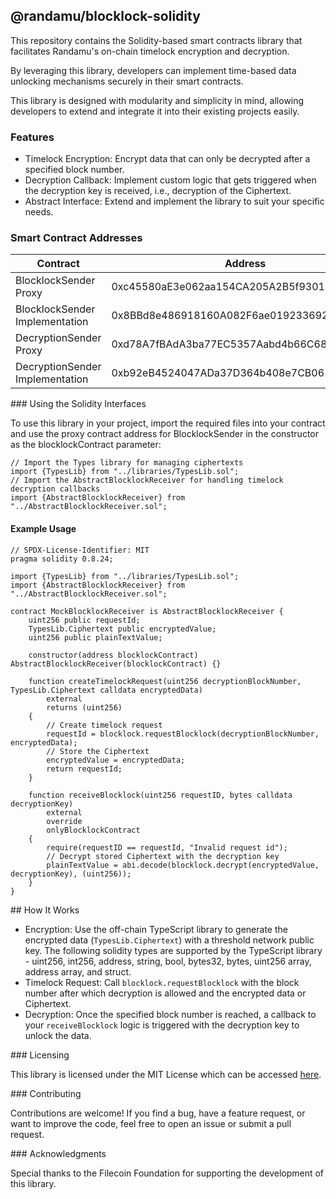 ## @randamu/blocklock-solidity

This repository contains the Solidity-based smart contracts library that facilitates Randamu's on-chain timelock encryption and decryption.

By leveraging this library, developers can implement time-based data unlocking mechanisms securely in their smart contracts.

This library is designed with modularity and simplicity in mind, allowing developers to extend and integrate it into their existing projects easily.

### Features
* Timelock Encryption: Encrypt data that can only be decrypted after a specified block number.
* Decryption Callback: Implement custom logic that gets triggered when the decryption key is received, i.e., decryption of the Ciphertext.
* Abstract Interface: Extend and implement the library to suit your specific needs.



### Smart Contract Addresses

| Contract        | Address | Network          |
|-----------------|---------|------------------|
| BlocklockSender Proxy | 0xc45580aE3e062aa154CA205A2B5f930194084C6A   | Filecoin Testnet |
| BlocklockSender Implementation | 0x8BBd8e486918160A082F6ae019233692553F645b   | Filecoin Testnet |
| DecryptionSender Proxy | 0xd78A7fBAdA3ba77EC5357Aabd4b66C6822cD3c6f   | Filecoin Testnet |
| DecryptionSender Implementation | 0xb92eB4524047ADa37D364b408e7CB061ceece409   | Filecoin Testnet |


### Using the Solidity Interfaces

To use this library in your project, import the required files into your contract and use the proxy contract address for BlocklockSender in the constructor as the blocklockContract parameter:

```solidity
// Import the Types library for managing ciphertexts
import {TypesLib} from "../libraries/TypesLib.sol";
// Import the AbstractBlocklockReceiver for handling timelock decryption callbacks
import {AbstractBlocklockReceiver} from "../AbstractBlocklockReceiver.sol";
```

#### Example Usage

```solidity
// SPDX-License-Identifier: MIT
pragma solidity 0.8.24;

import {TypesLib} from "../libraries/TypesLib.sol";
import {AbstractBlocklockReceiver} from "../AbstractBlocklockReceiver.sol";

contract MockBlocklockReceiver is AbstractBlocklockReceiver {
    uint256 public requestId;
    TypesLib.Ciphertext public encryptedValue;
    uint256 public plainTextValue;

    constructor(address blocklockContract) AbstractBlocklockReceiver(blocklockContract) {}

    function createTimelockRequest(uint256 decryptionBlockNumber, TypesLib.Ciphertext calldata encryptedData)
        external
        returns (uint256)
    {
        // Create timelock request
        requestId = blocklock.requestBlocklock(decryptionBlockNumber, encryptedData);
        // Store the Ciphertext
        encryptedValue = encryptedData;
        return requestId;
    }

    function receiveBlocklock(uint256 requestID, bytes calldata decryptionKey)
        external
        override
        onlyBlocklockContract
    {
        require(requestID == requestId, "Invalid request id");
        // Decrypt stored Ciphertext with the decryption key
        plainTextValue = abi.decode(blocklock.decrypt(encryptedValue, decryptionKey), (uint256));
    }
}
```

## How It Works

* Encryption: Use the off-chain TypeScript library to generate the encrypted data (`TypesLib.Ciphertext`) with a threshold network public key. The following solidity types are supported by the TypeScript library - uint256, int256, address, string, bool, bytes32, bytes, uint256 array, address array, and struct.
* Timelock Request: Call `blocklock.requestBlocklock` with the block number after which decryption is allowed and the encrypted data or Ciphertext.
* Decryption: Once the specified block number is reached, a callback to your `receiveBlocklock` logic is triggered with the decryption key to unlock the data.

### Licensing

This library is licensed under the MIT License which can be accessed [here](LICENSE).

### Contributing

Contributions are welcome! If you find a bug, have a feature request, or want to improve the code, feel free to open an issue or submit a pull request.

### Acknowledgments

Special thanks to the Filecoin Foundation for supporting the development of this library.